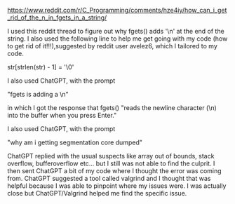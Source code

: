 https://www.reddit.com/r/C_Programming/comments/hze4iy/how_can_i_get_rid_of_the_n_in_fgets_in_a_string/

I used this reddit thread to figure out why fgets() adds '\n' at the end of the string. I also used the following line to help me get going with my code (how to get rid of it!!!),suggested by reddit user avelez6,  which I tailored to my code.

str[strlen(str) - 1] = '\0' 

I also used ChatGPT, with the prompt

"fgets is adding a \n"

in which I got the response that fgets() "reads the newline character (\n) into the buffer when you press Enter."

I also used ChatGPT, with the prompt

"why am i getting segmentation core dumped"

ChatGPT replied with the usual suspects like array out of bounds, stack overflow, bufferoverflow etc... but I still was not able to find the culprit. I then sent ChatGPT a bit of my code where I thought the error was coming from. ChatGPT suggested a tool called valgrind and I thought that was helpful because I was able to pinpoint where my issues were. I was actually close but ChatGPT/Valgrind helped me find the specific issue. 